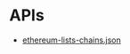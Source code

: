 # APIs

- [ethereum-lists-chains.json](https://amazingandyyy.com/evm-chains/ethereum-lists-chains.json)
